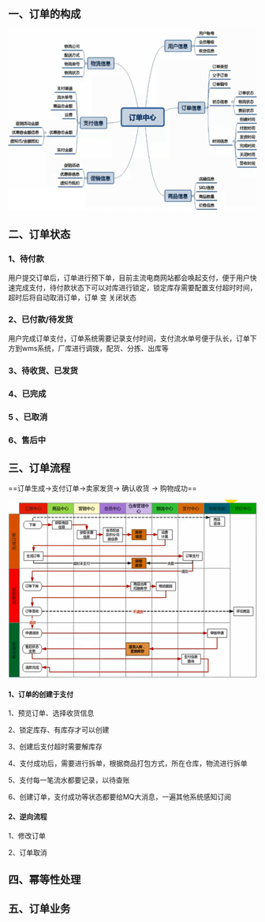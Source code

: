 ## 一、订单的构成

![image-20200924225304870](./assert/image-20200924225304870.png)

## 二、订单状态

### 1、待付款

用户提交订单后，订单进行预下单，目前主流电商网站都会唤起支付，便于用户快速完成支付，待付款状态下可以对库进行锁定，锁定库存需要配置支付超时时间，超时后将自动取消订单，订单 变 关闭状态

### 2、已付款/待发货

用户完成订单支付，订单系统需要记录支付时间，支付流水单号便于队长，订单下方到wms系统，厂库进行调拨，配货、分拣、出库等

### 3、待收货、已发货

###  4、已完成

### 5 、已取消

### 6、售后中

## 三、订单流程

==订单生成->支付订单->卖家发货->  确认收货 -> 购物成功==

![image-20200924230225280](./assert/image-20200924230225280.png)

#### 1、订单的创建于支付

1、预览订单、选择收货信息

2、锁定库存、有库存才可以创建

3、创建后支付超时需要解库存

4、支付成功后，需要进行拆单，根据商品打包方式，所在仓库，物流进行拆单

5、支付每一笔流水都要记录，以待查账

6、创建订单，支付成功等状态都要给MQ大消息，一遍其他系统感知订阅

#### 2、逆向流程

1、修改订单

2、订单取消

## 四、幂等性处理



## 五、订单业务

